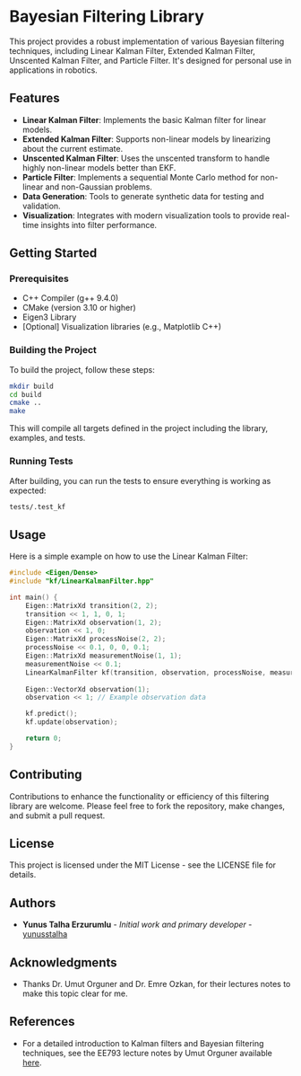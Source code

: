 # Bayesian Filtering Library

This project provides a robust implementation of various Bayesian filtering techniques, including Linear Kalman Filter, Extended Kalman Filter, Unscented Kalman Filter, and Particle Filter. It's designed for personal use in applications in robotics.

## Features

- **Linear Kalman Filter**: Implements the basic Kalman filter for linear models.
- **Extended Kalman Filter**: Supports non-linear models by linearizing about the current estimate.
- **Unscented Kalman Filter**: Uses the unscented transform to handle highly non-linear models better than EKF.
- **Particle Filter**: Implements a sequential Monte Carlo method for non-linear and non-Gaussian problems.
- **Data Generation**: Tools to generate synthetic data for testing and validation.
- **Visualization**: Integrates with modern visualization tools to provide real-time insights into filter performance.

## Getting Started

### Prerequisites

- C++ Compiler (g++ 9.4.0)
- CMake (version 3.10 or higher)
- Eigen3 Library
- [Optional] Visualization libraries (e.g., Matplotlib C++)

### Building the Project

To build the project, follow these steps:
```bash
mkdir build
cd build
cmake ..
make
```

This will compile all targets defined in the project including the library, examples, and tests.

### Running Tests

After building, you can run the tests to ensure everything is working as expected:
```bash
tests/.test_kf
```
## Usage

Here is a simple example on how to use the Linear Kalman Filter:
```cpp
#include <Eigen/Dense>
#include "kf/LinearKalmanFilter.hpp"

int main() {
    Eigen::MatrixXd transition(2, 2);
    transition << 1, 1, 0, 1;
    Eigen::MatrixXd observation(1, 2);
    observation << 1, 0;
    Eigen::MatrixXd processNoise(2, 2);
    processNoise << 0.1, 0, 0, 0.1;
    Eigen::MatrixXd measurementNoise(1, 1);
    measurementNoise << 0.1;
    LinearKalmanFilter kf(transition, observation, processNoise, measurementNoise);
    
    Eigen::VectorXd observation(1);
    observation << 1; // Example observation data

    kf.predict();
    kf.update(observation);

    return 0;
}
```
## Contributing

Contributions to enhance the functionality or efficiency of this filtering library are welcome. Please feel free to fork the repository, make changes, and submit a pull request.

## License

This project is licensed under the MIT License - see the LICENSE file for details.

## Authors

- **Yunus Talha Erzurumlu** - *Initial work and primary developer* - [yunusstalha](https://github.com/yunusstalha)

## Acknowledgments
- Thanks Dr. Umut Orguner and Dr. Emre Ozkan, for their lectures notes to make this topic clear for me.

## References

- For a detailed introduction to Kalman filters and Bayesian filtering techniques, see the EE793 lecture notes by Umut Orguner available [here](https://users.metu.edu.tr/umut/ee793/files/METULecture1.pdf).

